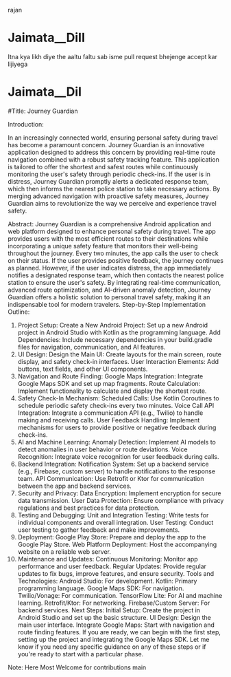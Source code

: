  rajan
# Jaimata__DiII
Itna kya likh diye the aaltu faltu sab isme pull request bhejenge accept kar lijiyega
# Jaimata__DiI

#Title: Journey Guardian

Introduction:

In an increasingly connected world, ensuring personal safety during travel has become a paramount concern. Journey Guardian is an innovative application designed to address this concern by providing real-time route navigation combined with a robust safety tracking feature. This application is tailored to offer the shortest and safest routes while continuously monitoring the user's safety through periodic check-ins. If the user is in distress, Journey Guardian promptly alerts a dedicated response team, which then informs the nearest police station to take necessary actions. By merging advanced navigation with proactive safety measures, Journey Guardian aims to revolutionize the way we perceive and experience travel safety.

Abstract:
Journey Guardian is a comprehensive Android application and web platform designed to enhance personal safety during travel. The app provides users with the most efficient routes to their destinations while incorporating a unique safety feature that monitors their well-being throughout the journey. Every two minutes, the app calls the user to check on their status. If the user provides positive feedback, the journey continues as planned. However, if the user indicates distress, the app immediately notifies a designated response team, which then contacts the nearest police station to ensure the user's safety. By integrating real-time communication, advanced route optimization, and AI-driven anomaly detection, Journey Guardian offers a holistic solution to personal travel safety, making it an indispensable tool for modern travelers.
Step-by-Step Implementation Outline:
1. Project Setup:
Create a New Android Project: Set up a new Android project in Android Studio with Kotlin as the programming language.
Add Dependencies: Include necessary dependencies in your build.gradle files for navigation, communication, and AI features.
2. UI Design:
Design the Main UI: Create layouts for the main screen, route display, and safety check-in interfaces.
User Interaction Elements: Add buttons, text fields, and other UI components.
3. Navigation and Route Finding:
Google Maps Integration: Integrate Google Maps SDK and set up map fragments.
Route Calculation: Implement functionality to calculate and display the shortest route.
4. Safety Check-In Mechanism:
Scheduled Calls: Use Kotlin Coroutines to schedule periodic safety check-ins every two minutes.
Voice Call API Integration: Integrate a communication API (e.g., Twilio) to handle making and receiving calls.
User Feedback Handling: Implement mechanisms for users to provide positive or negative feedback during check-ins.
5. AI and Machine Learning:
Anomaly Detection: Implement AI models to detect anomalies in user behavior or route deviations.
Voice Recognition: Integrate voice recognition for user feedback during calls.
6. Backend Integration:
Notification System: Set up a backend service (e.g., Firebase, custom server) to handle notifications to the response team.
API Communication: Use Retrofit or Ktor for communication between the app and backend services.
7. Security and Privacy:
Data Encryption: Implement encryption for secure data transmission.
User Data Protection: Ensure compliance with privacy regulations and best practices for data protection.
8. Testing and Debugging:
Unit and Integration Testing: Write tests for individual components and overall integration.
User Testing: Conduct user testing to gather feedback and make improvements.
9. Deployment:
Google Play Store: Prepare and deploy the app to the Google Play Store.
Web Platform Deployment: Host the accompanying website on a reliable web server.
10. Maintenance and Updates:
Continuous Monitoring: Monitor app performance and user feedback.
Regular Updates: Provide regular updates to fix bugs, improve features, and ensure security.
Tools and Technologies:
Android Studio: For development.
Kotlin: Primary programming language.
Google Maps SDK: For navigation.
Twilio/Vonage: For communication.
TensorFlow Lite: For AI and machine learning.
Retrofit/Ktor: For networking.
Firebase/Custom Server: For backend services.
Next Steps:
Initial Setup: Create the project in Android Studio and set up the basic structure.
UI Design: Design the main user interface.
Integrate Google Maps: Start with navigation and route finding features.
If you are ready, we can begin with the first step, setting up the project and integrating the Google Maps SDK. Let me know if you need any specific guidance on any of these steps or if you're ready to start with a particular phase.

Note: Here Most Welcome for contributions 
 main
